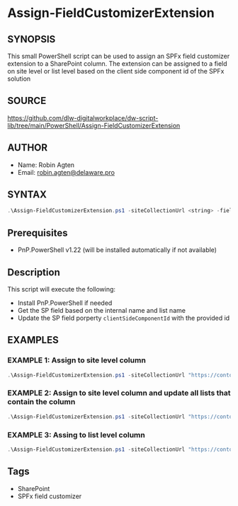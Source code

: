 # Assign-FieldCustomizerExtension

## SYNOPSIS
This small PowerShell script can be used to assign an SPFx field customizer extension to a SharePoint column. 
The extension can be assigned to a field on site level or list level based on the client side component id of the SPFx solution

## SOURCE
https://github.com/dlw-digitalworkplace/dw-script-lib/tree/main/PowerShell/Assign-FieldCustomizerExtension

## AUTHOR
 - Name: Robin Agten
 - Email: robin.agten@delaware.pro

## SYNTAX
```powershell
.\Assign-FieldCustomizerExtension.ps1 -siteCollectionUrl <string> -fieldInternalName <string> -clientSideComponentId <string> -listName <string> [-updateExistingLists]
```

## Prerequisites
 - PnP.PowerShell v1.22 (will be installed automatically if not available)

## Description
This script will execute the following:
 - Install PnP.PowerShell if needed
 - Get the SP field based on the internal name and list name
 - Update the SP field porperty `clientSideComponentId` with the provided id

## EXAMPLES

### EXAMPLE 1: Assign to site level column
```powershell
.\Assign-FieldCustomizerExtension.ps1 -siteCollectionUrl "https://contoso.sharepoint.com/sites/form-customizer" -fieldInternalName "Title" -clientSideComponentId "f5b9454b-ba41-487b-9978-8d526f7f838d"
```

### EXAMPLE 2: Assign to site level column and update all lists that contain the column
```powershell
.\Assign-FieldCustomizerExtension.ps1 -siteCollectionUrl "https://contoso.sharepoint.com/sites/form-customizer" -fieldInternalName "Title" -clientSideComponentId -updateExistingLists
```
### EXAMPLE 3: Assing to list level column
```powershell
.\Assign-FieldCustomizerExtension.ps1 -siteCollectionUrl "https://contoso.sharepoint.com/sites/form-customizer" -fieldInternalName "Title" -clientSideComponentId -listName "FieldCustomizer"
```

## Tags
 * SharePoint
 * SPFx field customizer